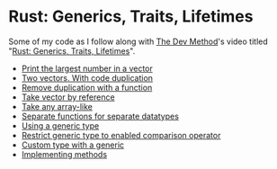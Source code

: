 # Rust: Generics, Traits, Lifetimes

Some of my code as I follow along with [The Dev
Method](https://www.youtube.com/@TheDevMethod)'s video titled "[Rust: Generics,
Traits, Lifetimes](https://www.youtube.com/watch?v=JLfEiJhpTbE)".

- [Print the largest number in a
  vector](ff91103abe76ed569af73b9aee8d38d2281384d8)
- [Two vectors. With code duplication](5c4d4aa73715d93dc5a5c0f5b78d62014462a903)
- [Remove duplication with a function](c22552e119ded6a351831d07a6b1c1eb8938ea3e)
- [Take vector by reference](72f6fbbedc2a5c7b5387c1a11ae6b83381efad06)
- [Take any array-like](a872748aef9897d42554acaa5065fba62ff54f68)
- [Separate functions for separate
  datatypes](0db920831db6557b240c133db27342ba570d5abb)
- [Using a generic type](371bedc98fc70df08ef24ad87a4ee6c75d036987)
- [Restrict generic type to enabled comparison
  operator](148062232f7fecd35a2c3f2899f03deeeb357bbd)
- [Custom type with a generic](4c268ac7c32393709a1e22885f8214276a680cb2)
- [Implementing methods](44a1891c2a79271c8a4d3bfe19f214b560b3c7b2)
